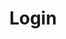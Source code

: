 ---
title: Login
tags: ["login", "sign in", "access", "authenticate", "enter", "account", "credential"]
icon: login
svg: '<svg xmlns="http://www.w3.org/2000/svg" width="24" height="24" fill="none" viewBox="0 0 24 24" stroke-width="1.5" stroke-linecap="round" stroke-linejoin="round" stroke="currentColor"><path d="M13.496 21H6.5c-1.105 0-2-1.151-2-2.571V5.57c0-1.419.895-2.57 2-2.57h7"/><path d="M13 15.5 9.5 12 13 8.5m6.5 3.496h-10"/></svg>'
---